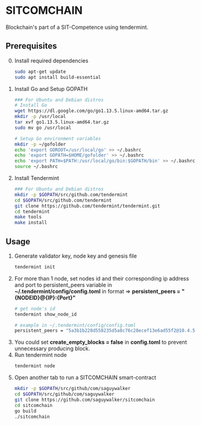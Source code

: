 # SITCOMCHAIN
Blockchain's part of a SIT-Competence using tendermint.

## Prerequisites
0. Install required dependencies
    ```bash
    sudo apt-get update
    sudo apt install build-essential
    ```

1. Install Go and Setup GOPATH
    ```bash
    ### For Ubuntu and Debian distros
    # Install Go
    wget https://dl.google.com/go/go1.13.5.linux-amd64.tar.gz
    mkdir -p /usr/local
    tar xvf go1.13.5.linux-amd64.tar.gz
    sudo mv go /usr/local
    
    # Setup Go environment variables
    mkdir -p ~/gofolder
    echo 'export GOROOT=/usr/local/go' >> ~/.bashrc
    echo 'export GOPATH=$HOME/gofolder' >> ~/.bashrc
    echo 'export PATH=$PATH:/usr/local/go/bin:$GOPATH/bin' >> ~/.bashrc
    source ~/.bashrc
    ```
 2. Install Tendermint
    ```bash
    ### For Ubuntu and Debian distros
    mkdir -p $GOPATH/src/github.com/tendermint
    cd $GOPATH/src/github.com/tendermint
    git clone https://github.com/tendermint/tendermint.git
    cd tendermint
    make tools
    make install
    ```

## Usage
1. Generate validator key, node key and genesis file
    ```bash
    tendermint init
    
    ```
2. For more than 1 node, set nodes id and their corresponding ip address and port to persistent_peers variable in **~/.tendermint/config/config.toml** in format => **persistent_peers = "{NODEID}@{IP}:{Port}"**
    ```bash
    # get node's id
    tendermint show_node_id
    
    # example in ~/.tendermint/config/config.toml
    persistent_peers = "5a3b1b228d558235d5a8c76c28ecef13e6ad55f2@10.4.56.17:26656,31c219dd725aa371052c2d9b8c1f12de13ed4591@10.4.56.22:26656,8369dfd9f8cedf85db929186fade7054175a4cf1@10.4.56.23:26656"
    ```
3. You could set **create_empty_blocks = false** in **config.toml** to prevent unnecessary producing block.
4. Run tendermint node
    ```bash
    tendermint node
    ```
5. Open another tab to run a SITCOMCHAIN smart-contract
    ```bash
    mkdir -p $GOPATH/src/github/com/saguywalker
    cd $GOPATH/src/github/com/saguywalker
    git clone https://github.com/saguywalker/sitcomchain
    cd sitcomchain
    go build
    ./sitcomchain
    ```
